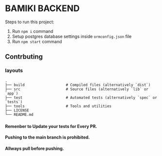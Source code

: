 # BAMIKI BACKEND

Steps to run this project:

1. Run `npm i` command
2. Setup postgres database settings inside `ormconfig.json` file
3. Run `npm start` command


## Contrbuting


### layouts
    .
    ├── build                   # Compiled files (alternatively `dist`)
    ├── src                     # Source files (alternatively `lib` or `app`)
    ├── test                    # Automated tests (alternatively `spec` or `tests`)
    ├── tools                   # Tools and utilities
    ├── LICENSE
    └── README.md
###

####  Remenber to Update your tests for Every PR. 
####  Pushing to the main branch is prohibited.
####  Allways pull before pushing. 
